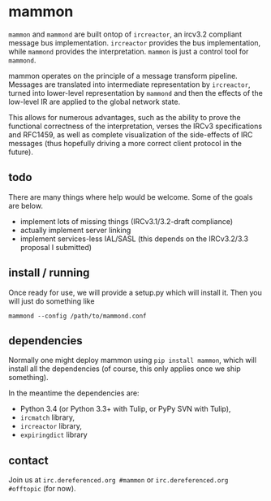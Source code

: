 # mammon

`mammon` and `mammond` are built ontop of `ircreactor`, an ircv3.2 compliant message
bus implementation.  `ircreactor` provides the bus implementation, while `mammond` provides
the interpretation.  `mammon` is just a control tool for `mammond`.

mammon operates on the principle of a message transform pipeline.  Messages are translated
into intermediate representation by `ircreactor`, turned into lower-level representation by
`mammond` and then the effects of the low-level IR are applied to the global network state.

This allows for numerous advantages, such as the ability to prove the functional correctness
of the interpretation, verses the IRCv3 specifications and RFC1459, as well as complete
visualization of the side-effects of IRC messages (thus hopefully driving a more correct
client protocol in the future).

## todo

There are many things where help would be welcome.  Some of the goals are below.

 * implement lots of missing things (IRCv3.1/3.2-draft compliance)
 * actually implement server linking
 * implement services-less IAL/SASL (this depends on the IRCv3.2/3.3 proposal I submitted)

## install / running

Once ready for use, we will provide a setup.py which will install it.  Then you will just do something like

`mammond --config /path/to/mammond.conf`

## dependencies

Normally one might deploy mammon using `pip install mammon`, which will install all the dependencies
(of course, this only applies once we ship something).

In the meantime the dependencies are:

 * Python 3.4 (or Python 3.3+ with Tulip, or PyPy SVN with Tulip),
 * `ircmatch` library,
 * `ircreactor` library,
 * `expiringdict` library

## contact

Join us at `irc.dereferenced.org #mammon` or `irc.dereferenced.org #offtopic` (for now).
